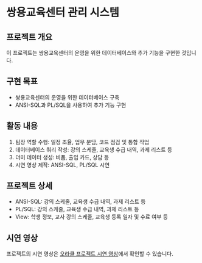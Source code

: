# 쌍용교육센터 관리 시스템

## 프로젝트 개요
이 프로젝트는 쌍용교육센터의 운영을 위한 데이터베이스와 추가 기능을 구현한 것입니다.

## 구현 목표
- 쌍용교육센터의 운영을 위한 데이터베이스 구축
- ANSI-SQL과 PL/SQL을 사용하여 추가 기능 구현

## 활동 내용
1. 팀장 역할 수행: 일정 조율, 업무 분담, 코드 점검 및 통합 작업
2. 데이터베이스 쿼리 작성: 강의 스케줄, 교육생 수급 내역, 과제 리스트 등
3. 더미 데이터 생성: 비품, 출입 카드, 상담 등
4. 시연 영상 제작: ANSI-SQL, PL/SQL 시연

## 프로젝트 상세
- ANSI-SQL: 강의 스케줄, 교육생 수급 내역, 과제 리스트 등
- PL/SQL: 강의 스케줄, 교육생 수급 내역, 과제 리스트 등
- View: 학생 정보, 교사 강의 스케줄, 교육생 등록 일자 및 수료 여부 등

## 시연 영상
프로젝트의 시연 영상은 [오라클 프로젝트 시연 영상](https://youtu.be/q5Xrr9mTSqY?si=TuapJbiG8PxruEbO)에서 확인할 수 있습니다.
